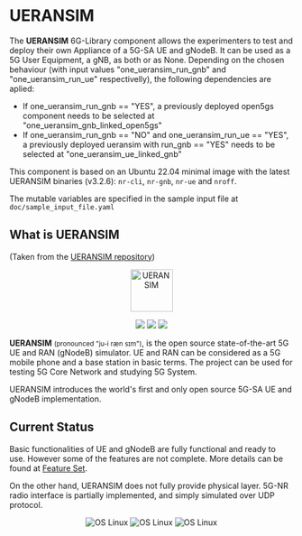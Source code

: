 # UERANSIM

The **UERANSIM** 6G-Library component allows the experimenters to test and deploy their own Appliance of a 5G-SA UE and gNodeB. It can be used as a 5G User Equipment, a gNB, as both or as None.
Depending on the chosen behaviour (with input values "one_ueransim_run_gnb" and "one_ueransim_run_ue" respectivelly), the following dependencies are aplied:
- If one_ueransim_run_gnb == "YES", a previously deployed open5gs component needs to be selected at "one_ueransim_gnb_linked_open5gs"
- If one_ueransim_run_gnb == "NO" and one_ueransim_run_ue == "YES", a previously deployed ueransim with run_gnb == "YES" needs to be selected at "one_ueransim_ue_linked_gnb"

This component is based on an Ubuntu 22.04 minimal image with the latest UERANSIM binaries (v3.2.6): `nr-cli`, `nr-gnb`, `nr-ue` and `nroff`.

The mutable variables are specified in the sample input file at `doc/sample_input_file.yaml`


## What is UERANSIM
(Taken from the [UERANSIM repository](https://github.com/aligungr/UERANSIM))

<p align="center">
  <a href="https://raw.githubusercontent.com/aligungr/UERANSIM/master/.github/logo.png"><img src="." width="75" title="UERANSIM"></a>
</p>
<p align="center">
<img src="https://img.shields.io/badge/UERANSIM-v3.2.6-blue" />
<img src="https://img.shields.io/badge/3GPP-R15-orange" />
<img src="https://img.shields.io/badge/License-GPL--3.0-green"/>
</p>

**UERANSIM** <small>(pronounced "ju-i ræn sɪm")</small>, is the open source state-of-the-art 5G UE and RAN (gNodeB)
simulator. UE and RAN can be considered as a 5G mobile phone and a base station in basic terms. The project can be used for
testing 5G Core Network and studying 5G System.

UERANSIM introduces the world's first and only open source 5G-SA UE and gNodeB implementation.

## Current Status

Basic functionalities of UE and gNodeB are fully functional and ready to use. However some of the features are not complete.
More details can be found at [Feature Set](https://github.com/aligungr/UERANSIM/wiki/Feature-Set).

On the other hand, UERANSIM does not fully provide physical layer. 5G-NR radio interface is partially implemented, and simply simulated over UDP protocol.

<p align="center">
<img src="https://img.shields.io/badge/Radio%20Interface-simulated-orange" alt="OS Linux"/>
<img src="https://img.shields.io/badge/Control%20Plane-functional-green" alt="OS Linux"/>  
<img src="https://img.shields.io/badge/User%20Plane-functional-green" alt="OS Linux"/>
</p>
